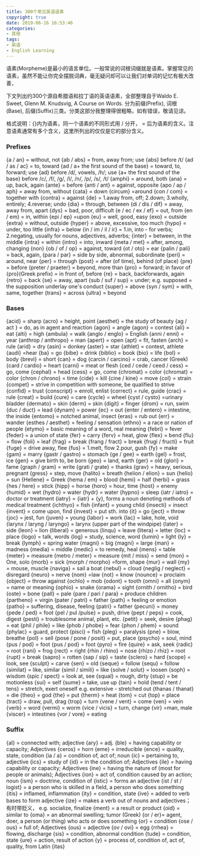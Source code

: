 ```yaml
---
title: 300个常见英语语素
copyright: true
date: 2019-06-16 16:53:46
categories: 
- 其他
tags: 
- 英语
- English Learning
---
```


语素(Morpheme)是最小的语言单位。一般常说的词根词缀就是语素。掌握常见的语素，虽然不能让你完全摆脱词典，毫无疑问却可以让我们对单词的记忆有极大改善，

下文列出约300个源自希腊语和拉丁语的英语语素，全部整理自于Waldo E. Sweet, Glenn M. Knudsvig, A Course on Words. 分为前缀(Prefix), 词根(Base), 后缀(Suffix)三类。分类这部分我整理得很粗略，如有错误，敬请见谅。

格式说明：{}内为语素，同一个语素的不同形式用 / 分开， = 后为语素的含义。注意语素通常有多个含义，这里所列出的仅仅是它的部分含义。

### Prefixes

{a / an} = without, not
{ab / abs} = from, away from;    use {abs} before /t/
{ad / as / ac} = to, toward
{ad / a+ the first sound of the base} = toward, to, forward;  use {ad} before /d/, vowels, /h/; use {a+ the first sound of the base} before /c/, /f/, /g/, /l/, /n/, /p/, /s/, /t/
{amphi} = around, both
{ana} = up, back, again
{ante} = before
{anti / ant} = against, opposite
{apo / ap / aph} = away from, without
{cata} = down
{circum} =around
{con / com} = together with
{contra} = against
{de} = 1.away from, off; 2.down; 3.wholly, entirely; 4.reverse; undo
{dia} = through, between
{di / dis / dif} = away, away from, apart
{dys} = bad, poor, difficult
{e / ec / ex / ef} = out, from
{en / em} = in, within
{epi / ep} =upon
{eu} = well, good, easy
{exo} = outside
{extra} = without, outside
{hyper} = above, excessive, too much
{hypo} = under, too little
{infra} = below
{in / im / il / ir} = 1.in, into  - for verbs; 2.negating, usually for nouns, adjectives, adverbs;
{inter} = between, in the middle
{intra} = within
{intro} = into, inward
{meta / met} = after, among, changing
{non}
{ob / of / op} = against, toward
{ot / oto} = ear
{palin / pali} = back, again,
{para / par} = side by side, abnormal, subordinate
{peri} = around, near
{per} = through
{post} = after (of time), behind (of place) 
{pre} = before
{preter / praeter} = beyond, more than
{pro} = forward;  in favor of
{pro}(Greek prefix) = in front of, before
{re} = back, backforwards, again
{retro} = back
{se} = away, apart
{sub / suf / sup} = under; e.g. supposed = the supposition underlay one's conduct
{super} = above
{syn / sym} = with, same, together
{trans} = across
{ultra} = beyond



### Bases

{acid} = sharp
{acro} = height, point
{aesthet} = the study of beauty
{ag / act } = do, as in agent and reaction
{agon} = angle
{agon} = contest
{ali} = eat
{alti} = high
{ambula} = walk
{anglo / englo} = English
{anni / enni} = year
{anthrop / anthropo} = man
{apert} = open
{apt} = fit, fasten
{arch} = rule
{arid} = dry
{asin} = donkey
{aster} = star
{athlet} = contest, athlete
{audi} =hear
{ba} = go
{bibe} = drink
{biblio} = book
{bio} = life
{bol} = body
{brevi} = short
{can} = dog
{carcin / carcino} = crab, cancer (Greek)
{card / cardio} = heart
{carni} = meat or flesh
{ced / cede / ceed / cess} = go, come
{cephal} = head
{cess} = go, come
{chromat} = color
{chromat} = color
{chron / chrono} = time
{cide} = kill
{cine / kine} = move
{col} = strain
{compet} = strive in competition with someone, be qualified to strive
{confid} = trust
{conscript} = enroll, enlist
{correct} = rule, guide
{crac} = rule
{creat} = build
{cure} = care
{cycle} = wheel
{cyst / cysto} =urinary bladder
{dermato} = skin
{derm} = skin
{digit} = finger
{drom} = run, swim
{duc / duct} = lead
{dynam} = power
{ec} = out
{enter / entero} = intestine, the inside
{entomo} = notched animal, insect
{eras} = rub out
{err} = wander
{esthes / aesthet} = feeling / sensation
{ethno} = a race or nation of people
{etymo} = basic meaning of a word, real meaning
{febri} = fever
{feder} = a union of state
{fer} = carry
{ferv} = heat, glow
{flex} = bend
{flu} = flow
{foli} = leaf
{frag} = break
{frang / fract} = break
{frugi / fructi} = fruit
{fuge} = drive away, flee
{fus} = 1.melt, flow 2.pour, gush
{fy} = make
{gam} = marry
{gastr / gastro} = stomach
{ge / gee} = earth
{gel} = frost, ice
{gen} = give birth to, be born
{geo} = land, earth
{ger} = old
{glori} = fame
{graph / gram} = write
{grati / grate} = thanks
{grav} = heavy, serious, pregnant
{gress} = step, move
{halito} = breath
{helion / elion} = sun
{helio} = sun
{Hellene} = Greek
{hema / em} = blood
{hemi} = half
{herbi} = grass
{hes / here} = stick
{hipp} = horse
{horo} = hour, time
{host} = enemy
{humid} = wet
{hydro} = water
{hydr} = water
{hypno} = sleep
{iatr / iatro} = doctor or treatment
{iatry} = {iatr} + {y}, forms a noun denoting methods of medical treatment
{ichthyo} = fish
{infant} = young child
{insecti} = insect
{invent} = come upon, find
{invest} = put sth. into
{it} = go
{ject} = throw
{joc} = jest, fun
{juven} = young
{labor} = work
{lac} = lake, hole, void
{larynx / laryng / laryngo} = larynx (upper part of the windpipe)
{later} = side
{leon} = lion
{liberal} = generous
{linqu} = leave
{litera} = letter
{loc} = place
{logo} = talk, words
{log} = study, science, word
{lumin} = light
{ly} = break
{lymph} = spring water
{magni} = big
{magni} = large
{man} = madness
{media} = middle
{medic} = to remedy, heal
{mens} = table
{meter} = measure
{metro / meter} = measure
{mit / miss} = send
{mon} = One, solo
{morb} = sick
{morph / morpho} =form, shape
{mur} = wall
{my} = mouse, muscle
{naviga} = sail a boat
{nebul} = cloud
{neglig / neglect} = disregard
{neuro} = nerve
{nom} =law
{not} = know
{nounce} = proclaim
{object} = throw against
{ochlo} = mob
{odont} = tooth
{omni} = all
{onym} = name or meaning
{ophio} = snake
{orama} = sight
{ornith / ornitho} = bird
{oste} = bone
{pall} = pale
{pare / pari / para} = produce children
{partheno} = virgin
{pater / patri} = father
{path} = feeling or emotion
{patho} = suffering, disease, feeling
{patri} = father
{pecuni} = money
{pede / ped} = foot
{pel / pul /pulse} = push, drive
{pept / peps} = cook, digest
{pesti} = troublesome animal, plant, etc.
{petit} = seek, desire
{phag} = eat
{phil / phile} = like
{phob / phobe} = fear
{phon / phem} = sound
{phylac} = guard, protect
{pisci} = fish
{pleg} = paralysis
{pne} = blow, breathe
{pol} = sell
{pose / pone / posit} = put, place
{psycho} = soul, mind
{pus / pod} = foot
{pus / pod} = foot
{pyro} = fire
{quire} = ask, seek
{radic} = root
{rani} = frog
{rect} = right
{rhin / rhino} = nose
{rhizo / rhiz} = root
{rupt} = break
{sapro} = rotten
{sap / sip} = taste
{sclero} = hard
{scope} = look, see
{sculpt} = carve
{sen} = old
{seque} = follow
{sequ} = follow
{similat} = like, similar
{simil / simili} = like
{solve / solut} = loosen
{soph} = wisdom
{spic / spect} = look at, see
{squal} = rough, dirty
{stup} = be motionless
{sui} = self
{sume} = take, use up
{tain} = hold
{tend / tent / tens} = stretch, exert oneself    e.g. extensive - stretched out
{thanas / thanat} = die
{theo} = god
{the} = put
{therm} = heat
{tom} = cut
{top} = place
{tract} = draw, pull, drag
{trop} = turn
{vene / vent} = come
{ven} = vein
{verb} = word
{vermi} = worm
{vice / vicis} = turn, change
{vir} =man, male
{viscer} = intestines
{vor / vore} = eating

### Suffix

{al}  = connected with; adjective
{ary} = adj.
{ble} = having capability or capacity; Adjectives
{ceros} = horn
{eme} = irreducible
{ence} = quality, state, condition
{ia / a} = condition of, act of; noun
{ic} = pertaining to, adjective
{ics} = study of
{id} = in the condition of; Adjectives
{ile} = having capability or capacity; Adjectives
{ine} = having the nature of (most for people or animals); Adjectives
{ion} = act of, condition caused by an action; noun
{ism} = doctrine, condition of
{istic} = forms an adjective
{ist / st / logist} = a person who is skilled in a field, a person who does something
{itis} = inflamed, inflammation
{ity} = condition, state
{ive} = added to verb bases to form adjective
{ize} = makes a verb out of nouns and adjectives； 有时带贬义， e.g. socialize, finalize
{ment} = a result or product
{oid} = similar to
{oma} = an abnormal swelling; tumor (Greek)
{or / er}= agent, doer, a person (or thing) who acts or does something
{or} = condition
{ose / ous} = full of; Adjectives
{ous} = adjective
{ov / ovi} = egg
{rrhea} = flowing, discharge
{sis} = condition, abnormal condition
{tude} = condition, state
{ure} = action, result of action
{y} = process of, condition of, act of, quality, from Latin {itas}